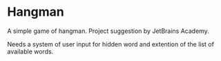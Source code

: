 # Hangman

A simple game of hangman. Project suggestion by JetBrains Academy.

Needs a system of user input for hidden word and extention of the list of available words.
